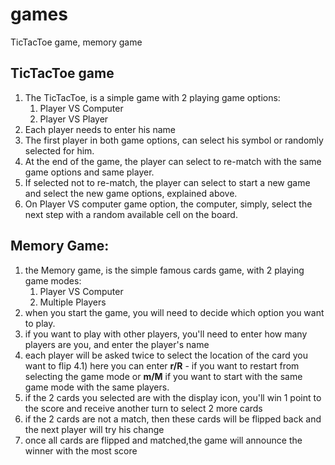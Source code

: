 # games
TicTacToe game, memory game

## TicTacToe game
1) The TicTacToe, is a simple game with 2 playing game options:
   1. Player VS Computer
   2. Player VS Player
2) Each player needs to enter his name
3) The first player in both game options, can select his symbol or randomly selected for him.
4) At the end of the game, the player can select to re-match with the same game options and same player.
5) If selected not to re-match, the player can select to start a new game and select the new game options, 
explained above.
6) On Player VS computer game option, the computer, simply, select the next step with a 
random available cell on the board.

## Memory Game:
1) the Memory game, is the simple famous cards game, with 2 playing game modes:
   1. Player VS Computer
   2. Multiple Players
2) when you start the game, you will need to decide which option you want to play.
3) if you want to play with other players, you'll need to enter how many players are you, and enter the player's name
4) each player will be asked twice to select the location of the card you want to flip
 4.1) here you can enter **r/R** - if you want to restart from selecting the game mode or 
      **m/M** if you want to start with the same game mode with the same players.
5) if the 2 cards you selected are with the display icon, you'll win 1 point to the score and
receive another turn to select 2 more cards
6) if the 2 cards are not a match, then these cards will be flipped back and the next player will try his change
7) once all cards are flipped and matched,the game will announce the winner with the most score

